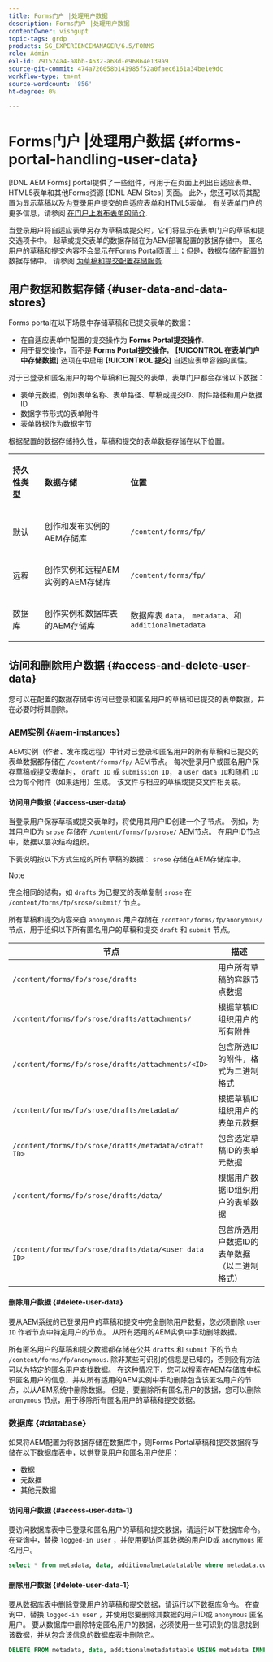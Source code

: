 ```yaml
---
title: Forms门户 |处理用户数据
description: Forms门户 |处理用户数据
contentOwner: vishgupt
topic-tags: grdp
products: SG_EXPERIENCEMANAGER/6.5/FORMS
role: Admin
exl-id: 791524a4-a8bb-4632-a68d-e96864e139a9
source-git-commit: 474a726058b141985f52a0faec6161a34be1e9dc
workflow-type: tm+mt
source-wordcount: '856'
ht-degree: 0%

---
```


# Forms门户 |处理用户数据 {#forms-portal-handling-user-data}

[!DNL AEM Forms] portal提供了一些组件，可用于在页面上列出自适应表单、HTML5表单和其他Forms资源 [!DNL AEM Sites] 页面。 此外，您还可以将其配置为显示草稿以及为登录用户提交的自适应表单和HTML5表单。 有关表单门户的更多信息，请参阅 [在门户上发布表单的简介](/help/forms/using/introduction-publishing-forms.md).

当登录用户将自适应表单另存为草稿或提交时，它们将显示在表单门户的草稿和提交选项卡中。 起草或提交表单的数据存储在为AEM部署配置的数据存储中。 匿名用户的草稿和提交内容不会显示在Forms Portal页面上；但是，数据存储在配置的数据存储中。 请参阅 [为草稿和提交配置存储服务](/help/forms/using/configuring-draft-submission-storage.md).

## 用户数据和数据存储 {#user-data-and-data-stores}

Forms portal在以下场景中存储草稿和已提交表单的数据：

* 在自适应表单中配置的提交操作为 **Forms Portal提交操作**.
* 用于提交操作，而不是 **Forms Portal提交操作**， **[!UICONTROL 在表单门户中存储数据]** 选项在中启用 **[!UICONTROL 提交]** 自适应表单容器的属性。

对于已登录和匿名用户的每个草稿和已提交的表单，表单门户都会存储以下数据：

* 表单元数据，例如表单名称、表单路径、草稿或提交ID、附件路径和用户数据ID
* 数据字节形式的表单附件
* 表单数据作为数据字节

根据配置的数据存储持久性，草稿和提交的表单数据存储在以下位置。

<table>
 <tbody>
  <tr>
   <td><p><strong>持久性类型</strong></p> </td>
   <td><p><strong>数据存储</strong></p> </td>
   <td><p><strong>位置</strong></p> </td>
  </tr>
  <tr>
   <td><p>默认</p> </td>
   <td><p>创作和发布实例的AEM存储库</p> </td>
   <td><p><code>/content/forms/fp/</code></p> </td>
  </tr>
  <tr>
   <td><p>远程</p> </td>
   <td><p>创作实例和远程AEM实例的AEM存储库</p> </td>
   <td><p><code>/content/forms/fp/</code></p> </td>
  </tr>
  <tr>
   <td><p>数据库</p> </td>
   <td><p>创作实例和数据库表的AEM存储库</p> </td>
   <td>数据库表 <code>data</code>， <code>metadata</code>、和 <code>additionalmetadata</code></td>
  </tr>
 </tbody>
</table>

## 访问和删除用户数据 {#access-and-delete-user-data}

您可以在配置的数据存储中访问已登录和匿名用户的草稿和已提交的表单数据，并在必要时将其删除。

### AEM实例 {#aem-instances}

AEM实例（作者、发布或远程）中针对已登录和匿名用户的所有草稿和已提交的表单数据都存储在 `/content/forms/fp/` AEM节点。 每次登录用户或匿名用户保存草稿或提交表单时， `draft ID` 或 `submission ID`， a `user data ID`和随机 `ID` 会为每个附件（如果适用）生成。 该文件与相应的草稿或提交文件相关联。

#### 访问用户数据 {#access-user-data}

当登录用户保存草稿或提交表单时，将使用其用户ID创建一个子节点。 例如，为其用户ID为 `srose` 存储在 `/content/forms/fp/srose/` AEM节点。 在用户ID节点中，数据以层次结构组织。

下表说明按以下方式生成的所有草稿的数据： `srose` 存储在AEM存储库中。

>[!NOTE]
>
>完全相同的结构，如 `drafts` 为已提交的表单复制 `srose` 在 `/content/forms/fp/srose/submit/` 节点。
>
>所有草稿和提交内容来自 `anonymous` 用户存储在 `/content/forms/fp/anonymous/` 节点，用于组织以下所有匿名用户的草稿和提交 `draft` 和 `submit` 节点。

| 节点 | 描述 |
|---|---|
| `/content/forms/fp/srose/drafts` | 用户所有草稿的容器节点数据 |
| `/content/forms/fp/srose/drafts/attachments/` | 根据草稿ID组织用户的所有附件 |
| `/content/forms/fp/srose/drafts/attachments/<ID>` | 包含所选ID的附件，格式为二进制格式 |
| `/content/forms/fp/srose/drafts/metadata/` | 根据草稿ID组织用户的表单元数据 |
| `/content/forms/fp/srose/drafts/metadata/<draft ID>` | 包含选定草稿ID的表单元数据 |
| `/content/forms/fp/srose/drafts/data/` | 根据用户数据ID组织用户的表单数据 |
| `/content/forms/fp/srose/drafts/data/<user data ID>` | 包含所选用户数据ID的表单数据（以二进制格式） |

#### 删除用户数据 {#delete-user-data}

要从AEM系统的已登录用户的草稿和提交中完全删除用户数据，您必须删除 `user ID` 作者节点中特定用户的节点。 从所有适用的AEM实例中手动删除数据。

所有匿名用户的草稿和提交数据都存储在公共 `drafts` 和 `submit` 下的节点 `/content/forms/fp/anonymous`. 除非某些可识别的信息是已知的，否则没有方法可以为特定的匿名用户查找数据。 在这种情况下，您可以搜索在AEM存储库中标识匿名用户的信息，并从所有适用的AEM实例中手动删除包含该匿名用户的节点，以从AEM系统中删除数据。 但是，要删除所有匿名用户的数据，您可以删除 `anonymous` 节点，用于移除所有匿名用户的草稿和提交数据。

### 数据库 {#database}

如果将AEM配置为将数据存储在数据库中，则Forms Portal草稿和提交数据将存储在以下数据库表中，以供登录用户和匿名用户使用：

* 数据
* 元数据
* 其他元数据

#### 访问用户数据 {#access-user-data-1}

要访问数据库表中已登录和匿名用户的草稿和提交数据，请运行以下数据库命令。 在查询中，替换 `logged-in user` ，并使用要访问其数据的用户ID或 `anonymous` 匿名用户。

```sql
select * from metadata, data, additionalmetadatatable where metadata.owner = 'logged-in user' and metadata.id = additionalmetadatatable.id and metadata.userdataID = data.id
```

#### 删除用户数据 {#delete-user-data-1}

要从数据库表中删除登录用户的草稿和提交数据，请运行以下数据库命令。 在查询中，替换 `logged-in user` ，并使用您要删除其数据的用户ID或 `anonymous` 匿名用户。 要从数据库中删除特定匿名用户的数据，必须使用一些可识别的信息找到该数据，并从包含该信息的数据库表中删除它。

```sql
DELETE FROM metadata, data, additionalmetadatatable USING metadata INNER JOIN data ON metadata.userdataID = data.id INNER JOIN additionalmetadatatable ON metadata.id = additionalmetadatatable.id WHERE metadata.owner = 'logged-in user'
```
